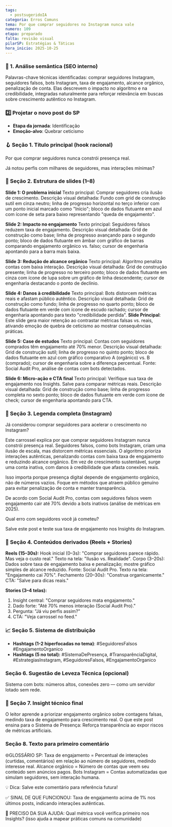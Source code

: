 ```yaml
---
tags:
  - postsugeridoIA
categoria: Erros Comuns
tema: Por que comprar seguidores no Instagram nunca vale
numero: 109
etapa: preparado
falta: revisão visual
pilarSP: Estratégias & Táticas
hora_inicio: 2025-10-25
---
```

### 🔎 1. Análise semântica (SEO interno)

Palavras-chave técnicas identificadas: comprar seguidores Instagram, seguidores falsos, bots Instagram, taxa de engajamento, alcance orgânico, penalização de conta. Elas descrevem o impacto no algoritmo e na credibilidade, integradas naturalmente para reforçar relevância em buscas sobre crescimento autêntico no Instagram.

### 2️⃣ Projetar o novo post do SP

- **Etapa da jornada**: Identificação
- **Emoção-alvo**: Quebrar ceticismo

### 🪝 Seção 1. Título principal (hook racional)

Por que comprar seguidores nunca constrói presença real.

Já notou perfis com milhares de seguidores, mas interações mínimas?

### 🧱 Seção 2. Estrutura de slides (1–8)

**Slide 1: O problema inicial** Texto principal: Comprar seguidores cria ilusão de crescimento. Descrição visual detalhada: Fundo com grid de construção sutil em cinza neutro; linha de progresso horizontal no terço inferior com um ponto inicial marcado como "Início"; bloco de dados flutuante em azul com ícone de seta para baixo representando "queda de engajamento".

**Slide 2: Impacto no engajamento** Texto principal: Seguidores falsos reduzem taxa de engajamento. Descrição visual detalhada: Grid de construção como base; linha de progresso avançando para o segundo ponto; bloco de dados flutuante em âmbar com gráfico de barras comparando engajamento orgânico vs. falso; cursor de engenharia apontando para a barra mais baixa.

**Slide 3: Redução de alcance orgânico** Texto principal: Algoritmo penaliza contas com baixa interação. Descrição visual detalhada: Grid de construção presente; linha de progresso no terceiro ponto; bloco de dados flutuante em cinza com ícone de lupa sobre um gráfico de linha descendente; cursor de engenharia destacando o ponto de declínio.

**Slide 4: Danos à credibilidade** Texto principal: Bots distorcem métricas reais e afastam público autêntico. Descrição visual detalhada: Grid de construção como fundo; linha de progresso no quarto ponto; bloco de dados flutuante em verde com ícone de escudo rachado; cursor de engenharia apontando para texto "credibilidade perdida". **Slide Principal**: Este slide gera maior retenção ao contrastar métricas falsas vs. reais, ativando emoção de quebra de ceticismo ao mostrar consequências práticas.

**Slide 5: Case de estudos** Texto principal: Contas com seguidores comprados têm engajamento até 70% menor. Descrição visual detalhada: Grid de construção sutil; linha de progresso no quinto ponto; bloco de dados flutuante em azul com gráfico comparativo A (orgânico) vs. B (comprado); cursor de engenharia sobre a diferença percentual. Fonte: Social Audit Pro, análise de contas com bots detectados.

**Slide 6: Micro-ação e CTA final** Texto principal: Verifique sua taxa de engajamento nos Insights. Salve para comparar métricas reais. Descrição visual detalhada: Grid de construção como base; linha de progresso completa no sexto ponto; bloco de dados flutuante em verde com ícone de check; cursor de engenharia apontando para CTA.

### 💬 Seção 3. Legenda completa (Instagram)

Já considerou comprar seguidores para acelerar o crescimento no Instagram?

Este carrossel explica por que comprar seguidores Instagram nunca constrói presença real. Seguidores falsos, como bots Instagram, criam uma ilusão de escala, mas distorcem métricas essenciais. O algoritmo prioriza interações autênticas, penalizando contas com baixa taxa de engajamento e reduzindo alcance orgânico. Em vez de crescimento sustentável, surge uma conta inativa, com danos à credibilidade que afasta conexões reais.

Isso importa porque presença digital depende de engajamento orgânico, não de números vazios. Foque em métodos que atraem público genuíno para evitar penalização de conta e manter transparência.

De acordo com Social Audit Pro, contas com seguidores falsos veem engajamento cair até 70% devido a bots inativos (análise de métricas em 2025).

Qual erro com seguidores você já cometeu?

Salve este post e teste sua taxa de engajamento nos Insights do Instagram.

### 🎥 Seção 4. Conteúdos derivados (Reels + Stories)

**Reels (15–30s):** Hook inicial (0–3s): "Comprar seguidores parece rápido. Mas veja o custo real." Texto na tela: "Ilusão vs. Realidade". Corpo (3–20s): Dados sobre taxa de engajamento baixa e penalização; mostre gráfico simples de alcance reduzido. Fonte: Social Audit Pro. Texto na tela: "Engajamento cai 70%". Fechamento (20–30s): "Construa organicamente." CTA: "Salve para dicas reais."

**Stories (3–4 telas):**

1. Insight central: "Comprar seguidores mata engajamento."
2. Dado forte: "Até 70% menos interação (Social Audit Pro)."
3. Pergunta: "Já viu perfis assim?"
4. CTA: "Veja carrossel no feed."

### 📈 Seção 5. Sistema de distribuição

- **Hashtags (1-2 hiperfocadas no tema)**: #SeguidoresFalsos #EngajamentoOrganico
- **Hashtags (5 no total):** #SistemaDePresença, #TransparênciaDigital, #EstrategiasInstagram, #SeguidoresFalsos, #EngajamentoOrganico

### Seção 6. Sugestão de Leveza Técnica (opcional)

Sistema com bots: números altos, conexões zero — como um servidor lotado sem rede.

### 🧠 Seção 7. Insight técnico final

O leitor aprende a priorizar engajamento orgânico sobre contagens falsas, medindo taxa de engajamento para crescimento real. O que este post ensina para o Sistema de Presença: Reforça transparência ao expor riscos de métricas artificiais.

### Seção 8. Texto para primeiro comentário

🌐GLOSSÁRIO SP: Taxa de engajamento = Percentual de interações (curtidas, comentários) em relação ao número de seguidores, medindo interesse real. Alcance orgânico = Número de contas que veem seu conteúdo sem anúncios pagos. Bots Instagram = Contas automatizadas que simulam seguidores, sem interação humana.

💡 Dica: Salve este comentário para referência futura!

✅ SINAL DE QUE FUNCIONOU: Taxa de engajamento acima de 1% nos últimos posts, indicando interações autênticas.

💬 PRECISO DA SUA AJUDA: Qual métrica você verifica primeiro nos Insights? (isso ajuda a mapear práticas comuns na comunidade)